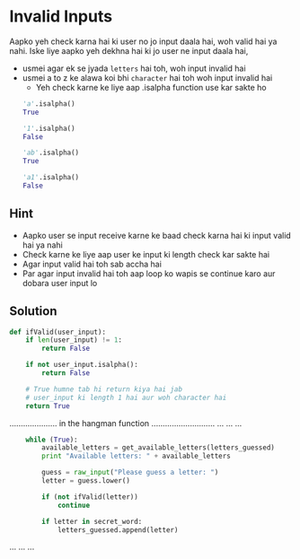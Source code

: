 # Invalid Inputs

Aapko yeh check karna hai ki user no jo input daala hai, woh valid hai ya nahi. Iske liye aapko yeh dekhna hai ki jo user ne input daala hai,

- usmei agar ek se jyada `letters` hai toh, woh input invalid hai
- usmei a to z ke alawa koi bhi `character` hai toh woh input invalid hai
    - Yeh check karne ke liye aap .isalpha function use kar sakte ho
    ```python
    'a'.isalpha()
    True

    '1'.isalpha()
    False

    'ab'.isalpha()
    True

    'a1'.isalpha()
    False
    ```

## Hint
- Aapko user se input receive karne ke baad check karna hai ki input valid hai ya nahi
- Check karne ke liye aap user ke input ki length check kar sakte hai
- Agar input valid hai toh sab accha hai
- Par agar input invalid hai toh aap loop ko wapis se continue karo aur dobara user input lo


## Solution

```python
def ifValid(user_input):
    if len(user_input) != 1:
        return False

    if not user_input.isalpha():
        return False

    # True humne tab hi return kiya hai jab
    # user_input ki length 1 hai aur woh character hai
    return True
```

..................... in the hangman function ............................
...
...
...
```python
    while (True):
        available_letters = get_available_letters(letters_guessed)
        print "Available letters: " + available_letters

        guess = raw_input("Please guess a letter: ")
        letter = guess.lower()

        if (not ifValid(letter))
            continue

        if letter in secret_word:
            letters_guessed.append(letter)
```
...
...
...
